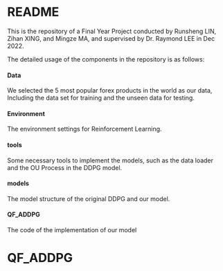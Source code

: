 # README

This is the repository of a Final Year Project conducted by Runsheng LIN, Zihan XING, and Mingze MA, and supervised by Dr. Raymond LEE in Dec 2022. 

The detailed usage of the components in the repository is as follows:

#### Data

We selected the 5 most popular forex products in the world as our data, Including the data set for training and the unseen data for testing.

#### Environment

The environment settings for Reinforcement Learning.

#### tools

Some necessary tools to implement the models, such as the data loader and the OU Process in the DDPG model. 

#### models

The model structure of the original DDPG and our model.

#### QF_ADDPG

The code of the implementation of our model






# QF_ADDPG
